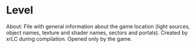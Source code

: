 # Level

About:
File with general information about the game location (light sources, object names, texture and shader names, sectors and portals). Created by xrLC during compilation. Opened only by the game.